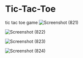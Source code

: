 # Tic-Tac-Toe
tic tac toe game
![Screenshot (821)](https://user-images.githubusercontent.com/87015271/178096017-e2550e12-1932-4f89-9131-72d1e6753f70.png)


![Screenshot (822)](https://user-images.githubusercontent.com/87015271/178096024-993c3c10-f6f1-4172-b7e0-01b62d4fd734.png)


![Screenshot (823)](https://user-images.githubusercontent.com/87015271/178096027-9d084315-8f42-4a05-b17f-e54ded21d6ff.png)


![Screenshot (824)](https://user-images.githubusercontent.com/87015271/178096028-c5f2c227-1348-4bdd-98e1-baf8137d9c72.png)
